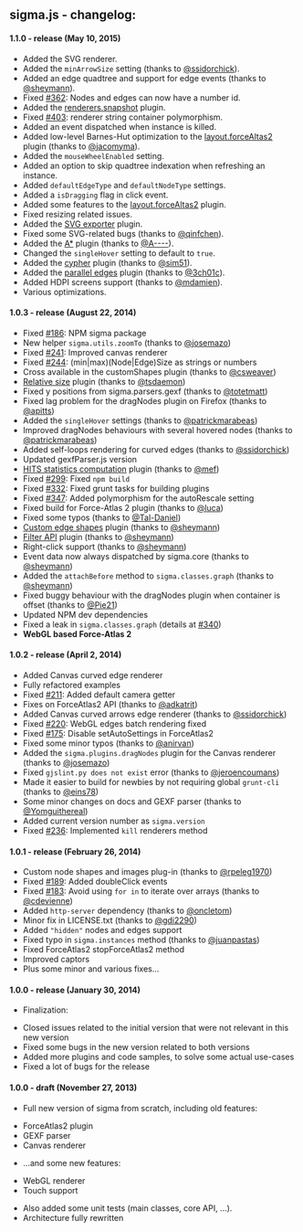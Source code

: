 ## sigma.js - changelog:

#### 1.1.0 - release (May 10, 2015)

- Added the SVG renderer.
- Added the `minArrowSize` setting (thanks to [@ssidorchick](https://github.com/ssidorchick)).
- Added an edge quadtree and support for edge events (thanks to [@sheymann](https://github.com/sheymann)).
- Fixed [#362](https://github.com/jacomyal/sigma.js/issues/362): Nodes and edges can now have a number id.
- Added the [renderers.snapshot](https://github.com/jacomyal/sigma.js/tree/master/plugins/sigma.renderers.snapshot) plugin.
- Fixed [#403](https://github.com/jacomyal/sigma.js/issues/403): renderer string container polymorphism.
- Added an event dispatched when instance is killed.
- Added low-level Barnes-Hut optimization to the [layout.forceAltas2](https://github.com/jacomyal/sigma.js/tree/master/plugins/sigma.layout.forceAtlas2) plugin (thanks to [@jacomyma](https://github.com/jacomyma)).
- Added the `mouseWheelEnabled` setting.
- Added an option to skip quadtree indexation when refreshing an instance.
- Added `defaultEdgeType` and `defaultNodeType` settings.
- Added a `isDragging` flag in click event.
- Added some features to the [layout.forceAltas2](https://github.com/jacomyal/sigma.js/tree/master/plugins/sigma.layout.forceAtlas2) plugin.
- Fixed resizing related issues.
- Added the [SVG exporter](https://github.com/jacomyal/sigma.js/tree/master/plugins/sigma.exporters.svg) plugin.
- Fixed some SVG-related bugs (thanks to [@qinfchen](https://github.com/qinfchen)).
- Added the [A*](https://github.com/jacomyal/sigma.js/tree/master/plugins/sigma.pathfinding.astar) plugin (thanks to [@A----](https://github.com/A----)).
- Changed the `singleHover` setting to default to `true`.
- Added the [cypher](https://github.com/jacomyal/sigma.js/tree/master/plugins/sigma.parsers.cypher) plugin (thanks to [@sim51](https://github.com/sim51)).
- Added the [parallel edges](https://github.com/jacomyal/sigma.js/tree/master/plugins/sigma.renderers.parallelEdges) plugin (thanks to [@3ch01c](https://github.com/3ch01c)).
- Added HDPI screens support (thanks to [@mdamien](https://github.com/mdamien)).
- Various optimizations.

#### 1.0.3 - release (August 22, 2014)

- Fixed [#186](https://github.com/jacomyal/sigma.js/issues/186): NPM sigma package
- New helper `sigma.utils.zoomTo` (thanks to [@josemazo](https://github.com/josemazo))
- Fixed [#241](https://github.com/jacomyal/sigma.js/issues/241): Improved canvas renderer
- Fixed [#244](https://github.com/jacomyal/sigma.js/issues/244): (min|max)(Node|Edge)Size as strings or numbers
- Cross available in the customShapes plugin (thanks to [@csweaver](https://github.com/csweaver))
- [Relative size](https://github.com/jacomyal/sigma.js/tree/master/plugins/sigma.plugins.relativeSize) plugin (thanks to [@tsdaemon](https://github.com/tsdaemon))
- Fixed y positions from sigma.parsers.gexf (thanks to [@totetmatt](https://github.com/totetmatt))
- Fixed lag problem for the dragNodes plugin on Firefox (thanks to [@apitts](https://github.com/apitts))
- Added the `singleHover` settings (thanks to [@patrickmarabeas](https://github.com/patrickmarabeas))
- Improved dragNodes behaviours with several hovered nodes (thanks to [@patrickmarabeas](https://github.com/patrickmarabeas))
- Added self-loops rendering for curved edges (thanks to [@ssidorchick](https://github.com/ssidorchick))
- Updated gexfParser.js version
- [HITS statistics computation](https://github.com/jacomyal/sigma.js/tree/master/plugins/sigma.statistics.HITS) plugin (thanks to [@mef](https://github.com/mef))
- Fixed [#299](https://github.com/jacomyal/sigma.js/issues/299): Fixed `npm build`
- Fixed [#332](https://github.com/jacomyal/sigma.js/issues/332): Fixed grunt tasks for building plugins
- Fixed [#347](https://github.com/jacomyal/sigma.js/issues/347): Added polymorphism for the autoRescale setting
- Fixed build for Force-Atlas 2 plugin (thanks to [@luca](https://github.com/luca))
- Fixed some typos (thanks to [@Tal-Daniel](https://github.com/Tal-Daniel))
- [Custom edge shapes](https://github.com/jacomyal/sigma.js/tree/master/plugins/sigma.renderers.customEdgeShapes) plugin (thanks to [@sheymann](https://github.com/sheymann))
- [Filter API](https://github.com/jacomyal/sigma.js/tree/master/plugins/sigma.plugins.filter) plugin (thanks to [@sheymann](https://github.com/sheymann))
- Right-click support (thanks to [@sheymann](https://github.com/sheymann))
- Event data now always dispatched by sigma.core (thanks to [@sheymann](https://github.com/sheymann))
- Added the `attachBefore` method to `sigma.classes.graph` (thanks to [@sheymann](https://github.com/sheymann))
- Fixed buggy behaviour with the dragNodes plugin when container is offset (thanks to [@Pie21](https://github.com/Pie21))
- Updated NPM dev dependencies
- Fixed a leak in `sigma.classes.graph` (details at [#340](https://github.com/jacomyal/sigma.js/issues/340))
- **WebGL based Force-Atlas 2**

#### 1.0.2 - release (April 2, 2014)

- Added Canvas curved edge renderer
- Fully refactored examples
- Fixed [#211](https://github.com/jacomyal/sigma.js/issues/211): Added default camera getter
- Fixes on ForceAtlas2 API (thanks to [@adkatrit](https://github.com/adkatrit))
- Added Canvas curved arrows edge renderer (thanks to [@ssidorchick](https://github.com/ssidorchick))
- Fixed [#220](https://github.com/jacomyal/sigma.js/issues/220): WebGL edges batch rendering fixed
- Fixed [#175](https://github.com/jacomyal/sigma.js/issues/175): Disable setAutoSettings in ForceAtlas2
- Fixed some minor typos (thanks to [@anirvan](https://github.com/anirvan))
- Added the `sigma.plugins.dragNodes` plugin for the Canvas renderer (thanks to [@josemazo](https://github.com/josemazo))
- Fixed `gjslint.py does not exist` error (thanks to [@jeroencoumans](https://github.com/jeroencoumans))
- Made it easier to build for newbies by not requiring global `grunt-cli` (thanks to [@eins78](https://github.com/eins78))
- Some minor changes on docs and GEXF parser (thanks to [@Yomguithereal](https://github.com/Yomguithereal))
- Added current version number as `sigma.version`
- Fixed [#236](https://github.com/jacomyal/sigma.js/issues/236): Implemented `kill` renderers method

#### 1.0.1 - release (February 26, 2014)

- Custom node shapes and images plug-in (thanks to [@rpeleg1970](https://github.com/rpeleg1970))
- Fixed [#189](https://github.com/jacomyal/sigma.js/issues/189): Added doubleClick events
- Fixed [#183](https://github.com/jacomyal/sigma.js/issues/183): Avoid using `for in` to iterate over arrays (thanks to [@cdevienne](https://github.com/cdevienne))
- Added `http-server` dependency (thanks to [@oncletom](https://github.com/oncletom))
- Minor fix in LICENSE.txt (thanks to [@gdi2290](https://github.com/gdi2290))
- Added `"hidden"` nodes and edges support
- Fixed typo in `sigma.instances` method (thanks to [@juanpastas](https://github.com/juanpastas))
- Fixed ForceAtlas2 stopForceAtlas2 method
- Improved captors
- Plus some minor and various fixes...

#### 1.0.0 - release (January 30, 2014)

- Finalization:
 * Closed issues related to the initial version that were not relevant in this new version
 * Fixed some bugs in the new version related to both versions
 * Added more plugins and code samples, to solve some actual use-cases
 * Fixed a lot of bugs for the release

#### 1.0.0 - draft (November 27, 2013)

- Full new version of sigma from scratch, including old features:
 * ForceAtlas2 plugin
 * GEXF parser
 * Canvas renderer
- ...and some new features:
 * WebGL renderer
 * Touch support
- Also added some unit tests (main classes, core API, ...).
- Architecture fully rewritten
